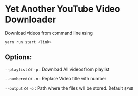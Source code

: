 # Yet Another YouTube Video Downloader

Download videos from command line using
```bash
yarn run start <link>
```

## Options:  
`--playlist` or `-p` : Download All videos from playlist 


`--numbered` or `-n` : Replace Video title with number


`--output` or `-o` : Path where the files will be stored. Default `$PWD`
